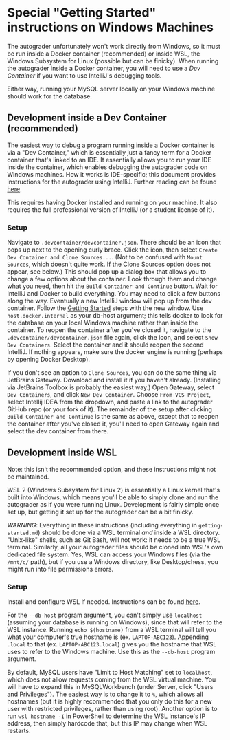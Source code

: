# Special "Getting Started" instructions on Windows Machines

The autograder unfortunately won't work directly from Windows, so it must be run inside a Docker container
(recommended) or inside WSL, the Windows Subsystem for Linux (possible but can be finicky). When running the autograder
inside a Docker container, you will need to use a _Dev Container_ if you want to use IntelliJ's debugging
tools.

Either way, running your MySQL server locally on your Windows machine should work for the database.

## Development inside a Dev Container (recommended)

The easiest way to debug a program running inside a Docker container is via a "Dev Container," which is essentially
just a fancy term for a Docker container that's linked to an IDE. It essentially allows you to run your IDE inside the
container, which enables debugging the autograder code on Windows machines. How it works is IDE-specific; this document
provides instructions for the autograder using IntelliJ. Further reading can be
found [here](https://www.jetbrains.com/help/idea/connect-to-devcontainer.html).

This requires having Docker installed and running on your machine. It also requires the full
professional version of IntelliJ (or a student license of it).

### Setup

Navigate to `.devcontainer/devcontainer.json`. There should be an icon that pops up next to
the opening curly brace. Click the icon, then select `Create Dev Container and Clone Sources...`. (Not to be confused
with `Mount Sources`, which doesn't quite work. If the Clone Sources option does not appear, see below.) This should
pop up a dialog box that allows you to change a few options about the container. Look through them
and change what you need, then hit the `Build Container and Continue` button. Wait for IntelliJ and Docker to build
everything. You may need to click a few buttons along the way. Eventually a new IntelliJ window will pop up from the
dev container. Follow the [Getting Started](getting-started.md) steps with the new window.
Use `host.docker.internal` as your db-host argument; this tells docker to look for the database on your local Windows
machine rather than inside the container. To reopen the container after you've closed it, navigate to the
`.devcontainer/devcontainer.json` file again, click the icon, and select `Show Dev Containers`. Select the container
and it should reopen the second IntelliJ. If nothing appears, make sure the docker engine is running
(perhaps by opening Docker Desktop).

If you don't see an option to `Clone Sources`, you can do the same thing via JetBrains Gateway. Download and install
it if you haven't already. (Installing via JetBrains Toolbox is probably the easiest way.) Open Gateway, select
`Dev Containers`, and click `New Dev Container`. Choose `From VCS Project`, select Intellij IDEA from the dropdown,
and paste a link to the autograder GitHub repo (or your fork of it). The remainder of the setup after clicking
`Build Container and Continue` is the same as above, except that to reopen the container after you've closed it, you'll
need to open Gateway again and select the dev container from there.

## Development inside WSL

Note: this isn't the recommended option, and these instructions might not be maintained.

WSL 2 (Windows Subsystem for Linux 2) is essentially a Linux kernel that's built into Windows, which means you'll be
able to simply clone and run the autograder as if you were running Linux. Development is fairly simple once set up, but
getting it set up for the autograder can be a bit finicky.

*WARNING*: Everything in these instructions (including everything in `getting-started.md`)
should be done via a WSL terminal _and_ inside a WSL directory. "Unix-like" shells, such as Git Bash, will not work:
it needs to be a true WSL terminal. Similarly, all your autograder files should be cloned into WSL's own dedicated
file system. Yes, WSL can access your Windows files (via the `/mnt/c/` path), but if you use a Windows directory,
like Desktop/chess, you might run into file permissions errors.

### Setup

Install and configure WSL if needed. Instructions can be found
[here](https://learn.microsoft.com/en-us/windows/wsl/install).

For the `--db-host` program argument, you can't simply use `localhost` (assuming your database is running on Windows),
since that will refer to the WSL instance. Running `echo $(hostname)` from a WSL terminal will tell you what your
computer's true hostname is (ex. `LAPTOP-ABC123`). Appending `.local` to that (ex. `LAPTOP-ABC123.local`) gives you
the hostname that WSL uses to refer to the Windows machine. Use this as the `--db-host` program argument.

By default, MySQL users have "Limit to Host Matching" set to `localhost`, which does not allow requests coming from the
WSL virtual machine. You will have to expand this in MySQLWorkbench (under Server, click "Users and Privileges"). The
easiest way is to change it to `%`, which allows all hostnames (but it is highly recommended that you only do this for a
new user with restricted privileges, rather than using root). Another option is to run `wsl hostname -I` in PowerShell
to determine the WSL instance's IP address, then simply hardcode that, but this IP may change when WSL restarts.